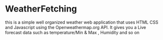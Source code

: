 # WeatherFetching
this is a simple well organized weather web application that uses HTML CSS and Javascript using the Openweathermap.org API. It gives you a Live forecast data such as temperature/Min & Max , Humidity and so on
